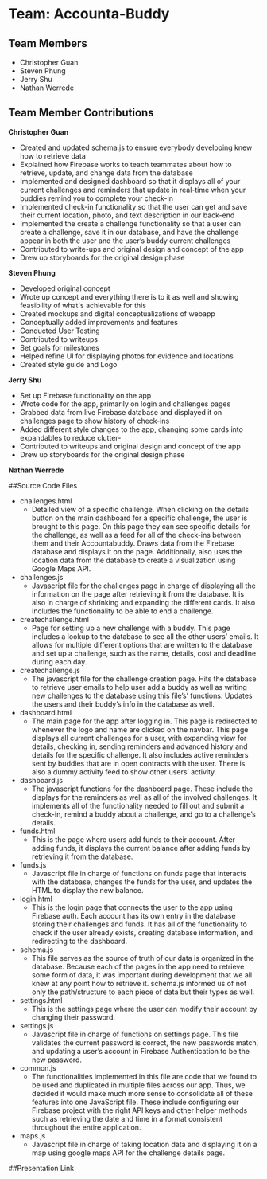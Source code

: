 # Team: Accounta-Buddy
## Team Members
- Christopher Guan
- Steven Phung
- Jerry Shu
- Nathan Werrede

## Team Member Contributions

**Christopher Guan**
- Created and updated schema.js to ensure everybody developing knew how to retrieve data
- Explained how Firebase works to teach teammates about how to retrieve, update, and change data from the database
- Implemented and designed dashboard so that it displays all of your current challenges and reminders that update in real-time when your buddies remind you to complete your check-in
- Implemented check-in functionality so that the user can get and save their current location, photo, and text description in our back-end
- Implemented the create a challenge functionality so that a user can create a challenge, save it in our database, and have the challenge appear in both the user and the user’s buddy current challenges
- Contributed to write-ups and original design and concept of the app
- Drew up storyboards for the original design phase

**Steven Phung**
- Developed original concept
- Wrote up concept and everything there is to it as well and showing feasibility of what's achievable for this
- Created mockups and digital conceptualizations of webapp
- Conceptually added improvements and features
- Conducted User Testing
- Contributed to writeups
- Set goals for milestones
- Helped refine UI for displaying photos for evidence and locations
- Created style guide and Logo

**Jerry Shu**

- Set up Firebase functionality on the app
- Wrote code for the app, primarily on login and challenges pages
- Grabbed data from live Firebase database and displayed it on challenges page to show history of check-ins
- Added different style changes to the app, changing some cards into expandables to reduce clutter-
- Contributed to writeups and original design and concept of the app
- Drew up storyboards for the original design phase

**Nathan Werrede**


##Source Code Files

- challenges.html
  - Detailed view of a specific challenge. When clicking on the details button on the main dashboard for a specific challenge, the user is brought to this page. On this page they can see specific details for the challenge, as well as a feed for all of the check-ins between them and their Accountabuddy. Draws data from the Firebase database and displays it on the page. Additionally, also uses the location data from the database to create a visualization using Google Maps API.
- challenges.js
  - Javascript file for the challenges page in charge of displaying all the information on the page after retrieving it from the database. It is also in charge of shrinking and expanding the different cards. It also includes the functionality to be able to end a challenge.
- createchallenge.html
  - Page for setting up a new challenge with a buddy. This page includes a lookup to the database to see all the other users’ emails. It allows for multiple different options that are written to the database and set up a challenge, such as the name, details, cost and deadline during each day.
- createchallenge.js
  - The javascript file for the challenge creation page. Hits the database to retrieve user emails to help user add a buddy as well as writing new challenges to the database using this file’s’ functions. Updates the users and their buddy’s info in the database as well.
- dashboard.html
  - The main page for the app after logging in. This page is redirected to whenever the logo and name are clicked on the navbar. This page displays all current challenges for a user, with expanding view for details, checking in, sending reminders and advanced history and details for the specific challenge. It also includes active reminders sent by buddies that are in open contracts with the user. There is also a dummy activity feed to show other users’ activity.
- dashboard.js
  - The javascript functions for the dashboard page. These include the displays for the reminders as well as all of the involved challenges. It implements all of the functionality needed to fill out and submit a check-in, remind a buddy about a challenge, and go to a challenge’s details.
- funds.html
  - This is the page where users add funds to their account. After adding funds, it displays the current balance after adding funds by retrieving it from the database.
- funds.js
  - Javascript file in charge of functions on funds page that interacts with the database, changes the funds for the user, and updates the HTML to display the new balance.
- login.html
  - This is the login page that connects the user to the app using Firebase auth. Each account has its own entry in the database storing their challenges and funds. It has all of the functionality to check if the user already exists, creating database information, and redirecting to the dashboard.
- schema.js
  - This file serves as the source of truth of our data is organized in the database. Because each of the pages in the app need to retrieve some form of data, it was important during development that we all knew at any point how to retrieve it. schema.js informed us of not only the path/structure to each piece of data but their types as well.
- settings.html
  - This is the settings page where the user can modify their account by changing their password.
- settings.js
  - Javascript file in charge of functions on settings page. This file validates the current password is correct, the new passwords match, and updating a user’s account in Firebase Authentication to be the new password.
- common.js
  - The functionalities implemented in this file are code that we found to be used and duplicated in multiple files across our app. Thus, we decided it would make much more sense to consolidate all of these features into one JavaScript file. These include configuring our Firebase project with the right API keys and other helper methods such as retrieving the date and time in a format consistent throughout the entire application.
- maps.js
  - Javascript file in charge of taking location data and displaying it on a map using google maps API for the challenge details page.

##Presentation Link
